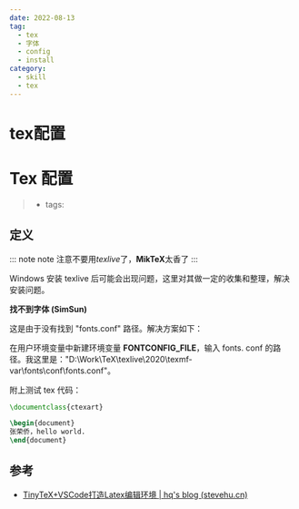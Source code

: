 ```yaml
---
date: 2022-08-13
tag:
  - tex
  - 字体
  - config
  - install
category:
  - skill
  - tex
---
```


# tex配置

# Tex 配置

> - tags:

## 定义

::: note note
注意不要用*texlive*了，**MikTeX**太香了
:::



Windows 安装 texlive 后可能会出现问题，这里对其做一定的收集和整理，解决安装问题。

**找不到字体 (SimSun)**

这是由于没有找到 "fonts.conf" 路径。解决方案如下：

在用户环境变量中新建环境变量 **FONTCONFIG_FILE**，输入 fonts. conf 的路径。我这里是："D:\Work\TeX\texlive\2020\texmf-var\fonts\conf\fonts.conf"。

附上测试 tex 代码：

```tex
\documentclass{ctexart}

\begin{document}
张荣侨，hello world.
\end{document}
```



## 参考

- [TinyTeX+VSCode打造Latex编辑环境 | hq's blog (stevehu.cn)](http://blog.stevehu.cn/2019/05/01/TinyTex-VSCode/)
